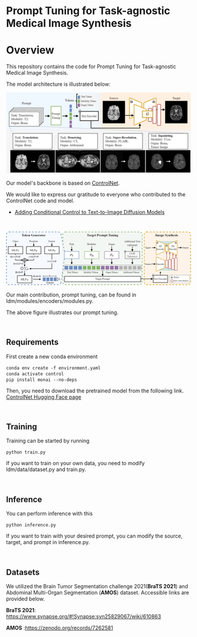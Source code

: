 # Prompt Tuning for Task-agnostic Medical Image Synthesis



# Overview

This repository contains the code for Prompt Tuning for Task-agnostic Medical Image Synthesis. 

The model architecture is illustrated below: 

![](./asset/fig1.png)

Our model's backbone is based on [ControlNet](https://github.com/lllyasviel/ControlNet). 

We would like to express our gratitude to everyone who contributed to the ControlNet code and model.

- [Adding Conditional Control to Text-to-Image Diffusion Models](https://arxiv.org/abs/2302.05543)

<br>

![fig1](./asset/fig2.png)

Our main contribution, prompt tuning, can be found in ldm/modules/encoders/modules.py. 

The above figure illustrates our prompt tuning.

<br>

## Requirements

First create a new conda environment

```
conda env create -f environment.yaml
conda activate control
pip install monai --no-deps
```

Then, you need to download the pretrained model from the following link. [ControlNet Hugging Face page](https://huggingface.co/thibaud/controlnet-sd21/tree/main)

<br>

## Training

Training can be started by running

```
python train.py
```

If you want to train on your own data, you need to modify ldm/data/dataset.py and train.py.

<br>

## Inference

You can perform inference with this 

```
python inference.py
```

If you want to train with your desired prompt, you can modify the source, target, and prompt in inference.py.

<br>

## Datasets

We utilized the Brain Tumor Segmentation challenge 2021(**BraTS 2021**) and Abdominal Multi-Organ Segmentation (**AMOS**) dataset. Accessible links are provided below. 

**BraTS 2021**: https://www.synapse.org/#!Synapse:syn25829067/wiki/610863 

**AMOS** :https://zenodo.org/records/7262581

<br>

